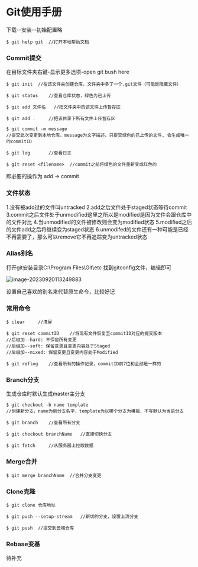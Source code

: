 # Git使用手册

下载--安装--初始配置略

```
$ git help git	//打开本地帮助文档
```

### Commit提交

在目标文件夹右键-显示更多选项-open git bush here

```
$ git init	//在该文件夹创建仓库，文件夹中多了一个.git文件（可能是隐藏文件）
```

```
$ git status	//查看仓库状态，绿色为已上传
```

```
$ git add 文件名	//把文件夹中的该文件上传暂存区
```

```
$ git add .		//把该目录下所有文件上传暂存区
```

```
$ git commit -m message	
//提交此次变更到本地仓库，message为文字描述，只提交绿色的已上传的文件, 会生成唯一的commitID
```

```
$ git log		//查看日志
```

```
$ git reset <filename>	//commit之前将绿色的文件重新变成红色的
```

即必要的操作为 add -> commit

### 文件状态

1.没有被add过的文件叫untracked
2.add之后文件处于staged状态等待commit
3.commit之后文件处于unmodified这里之所以是modified是因为文件会跟仓库中的文件对比
4.当unmodified的文件被修改则会变为modified状态
5.modified之后的文件add之后将继续变为staged状态
6.unmodifed的文件还有一种可能是已经不再需要了，那么可以remove它不再追踪变为untracked状态

### Alias别名

打开git安装目录C:\Program Files\Git\etc 找到gitconfig文件，编辑即可

![image-20230920113249883](C:\Users\xqchai\AppData\Roaming\Typora\typora-user-images\image-20230920113249883.png)

设置自己喜欢的别名来代替原生命令，比较好记



### 常用命令

```
$ clear		//清屏
```

```
$ git reset commitID	//将现有文件恢复至commitID对应的提交版本
//后缀加--hard: 不保留所有变更
//后缀加--soft: 保留变更且变更内容处于Staged
//后缀加--mixed: 保留变更且变更内容处于Modified
```

```
$ git reflog	//查看所有的操作记录，commitID前7位和全部是一样的
```



### Branch分支

生成仓库时默认生成master主分支

```
$ git checkout -b name template	
//创建新分支，name为新分支名字，template为以哪个分支为模板，不写默认为当前分支
```

```
$ git branch	//查看所有分支
```

```
$ git checkout branchName	//直接切换分支
```

```
$ git fetch		//从服务器上拉取数据
```



### Merge合并

```
$ git merge branchName	//合并分支变更
```



### Clone克隆

```
$ git clone 仓库地址
```

```
$ git push --setup-stream	//新切的分支，设置上流分支
```

```
$ git push	//提交到云端仓库
```



### Rebase变基

待补充